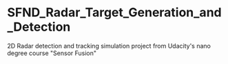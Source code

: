# SFND_Radar_Target_Generation_and_Detection
2D Radar detection and tracking simulation project from Udacity's nano degree course "Sensor Fusion" 
